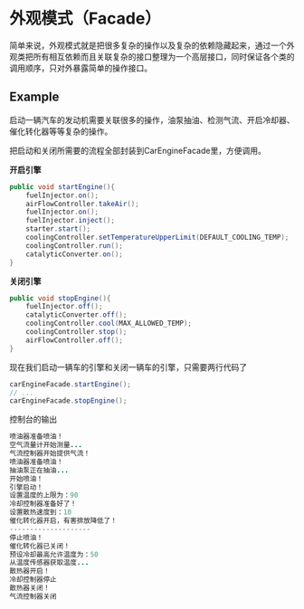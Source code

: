 # 外观模式（Facade）
简单来说，外观模式就是把很多复杂的操作以及复杂的依赖隐藏起来，通过一个外观类把所有相互依赖而且关联复杂的接口整理为一个高层接口，同时保证各个类的调用顺序，只对外暴露简单的操作接口。
## Example
启动一辆汽车的发动机需要关联很多的操作，油泵抽油、检测气流、开启冷却器、催化转化器等等复杂的操作。

把启动和关闭所需要的流程全部封装到CarEngineFacade里，方便调用。

**开启引擎**
```java
public void startEngine(){
    fuelInjector.on();
    airFlowController.takeAir();
    fuelInjector.on();
    fuelInjector.inject();
    starter.start();
    coolingController.setTemperatureUpperLimit(DEFAULT_COOLING_TEMP);
    coolingController.run();
    catalyticConverter.on();
}
```

**关闭引擎**
```java
public void stopEngine(){
    fuelInjector.off();
    catalyticConverter.off();
    coolingController.cool(MAX_ALLOWED_TEMP);
    coolingController.stop();
    airFlowController.off();
}
```

现在我们启动一辆车的引擎和关闭一辆车的引擎，只需要两行代码了
```java
carEngineFacade.startEngine();
// ...
carEngineFacade.stopEngine();
```

控制台的输出
```java
喷油器准备喷油！
空气流量计开始测量...
气流控制器开始提供气流！
喷油器准备喷油！
抽油泵正在抽油...
开始喷油！
引擎启动！
设置温度的上限为：90
冷却控制器准备好了！
设置散热速度到：10
催化转化器开启，有害排放降低了！
--------------------
停止喷油！
催化转化器已关闭！
预设冷却最高允许温度为：50
从温度传感器获取温度...
散热器开启！
冷却控制器停止
散热器关闭！
气流控制器关闭
```
